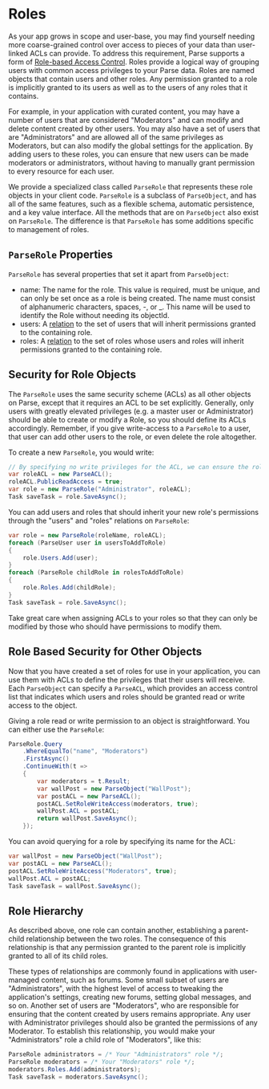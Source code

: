 # Roles

As your app grows in scope and user-base, you may find yourself needing more coarse-grained control over access to pieces of your data than user-linked ACLs can provide. To address this requirement, Parse supports a form of [Role-based Access Control](https://en.wikipedia.org/wiki/Role-based_access_control). Roles provide a logical way of grouping users with common access privileges to your Parse data. Roles are named objects that contain users and other roles.  Any permission granted to a role is implicitly granted to its users as well as to the users of any roles that it contains.

For example, in your application with curated content, you may have a number of users that are considered "Moderators" and can modify and delete content created by other users.  You may also have a set of users that are "Administrators" and are allowed all of the same privileges as Moderators, but can also modify the global settings for the application. By adding users to these roles, you can ensure that new users can be made moderators or administrators, without having to manually grant permission to every resource for each user.

We provide a specialized class called `ParseRole` that represents these role objects in your client code.  `ParseRole` is a subclass of `ParseObject`, and has all of the same features, such as a flexible schema, automatic persistence, and a key value interface.  All the methods that are on `ParseObject` also exist on `ParseRole`.  The difference is that `ParseRole` has some additions specific to management of roles.

## `ParseRole` Properties

`ParseRole` has several properties that set it apart from `ParseObject`:

*   name: The name for the role.  This value is required, must be unique, and can only be set once as a role is being created.  The name must consist of alphanumeric characters, spaces, -, or _.  This name will be used to identify the Role without needing its objectId.
*   users: A [relation](#using-pointers) to the set of users that will inherit permissions granted to the containing role.
*   roles: A [relation](#using-pointers) to the set of roles whose users and roles will inherit permissions granted to the containing role.

## Security for Role Objects

The `ParseRole` uses the same security scheme (ACLs) as all other objects on Parse, except that it requires an ACL to be set explicitly. Generally, only users with greatly elevated privileges (e.g. a master user or Administrator) should be able to create or modify a Role, so you should define its ACLs accordingly.  Remember, if you give write-access to a `ParseRole` to a user, that user can add other users to the role, or even delete the role altogether.

To create a new `ParseRole`, you would write:

```cs
// By specifying no write privileges for the ACL, we can ensure the role cannot be altered.
var roleACL = new ParseACL();
roleACL.PublicReadAccess = true;
var role = new ParseRole("Administrator", roleACL);
Task saveTask = role.SaveAsync();
```

You can add users and roles that should inherit your new role's permissions through the "users" and "roles" relations on `ParseRole`:

```cs
var role = new ParseRole(roleName, roleACL);
foreach (ParseUser user in usersToAddToRole)
{
    role.Users.Add(user);
}
foreach (ParseRole childRole in rolesToAddToRole)
{
    role.Roles.Add(childRole);
}
Task saveTask = role.SaveAsync();
```

Take great care when assigning ACLs to your roles so that they can only be modified by those who should have permissions to modify them.

## Role Based Security for Other Objects

Now that you have created a set of roles for use in your application, you can use them with ACLs to define the privileges that their users will receive. Each `ParseObject` can specify a `ParseACL`, which provides an access control list that indicates which users and roles should be granted read or write access to the object.

Giving a role read or write permission to an object is straightforward.  You can either use the `ParseRole`:

```cs
ParseRole.Query
    .WhereEqualTo("name", "Moderators")
    .FirstAsync()
    .ContinueWith(t =>
    {
        var moderators = t.Result;
        var wallPost = new ParseObject("WallPost");
        var postACL = new ParseACL();
        postACL.SetRoleWriteAccess(moderators, true);
        wallPost.ACL = postACL;
        return wallPost.SaveAsync();
    });
```

You can avoid querying for a role by specifying its name for the ACL:

```cs
var wallPost = new ParseObject("WallPost");
var postACL = new ParseACL();
postACL.SetRoleWriteAccess("Moderators", true);
wallPost.ACL = postACL;
Task saveTask = wallPost.SaveAsync();
```

## Role Hierarchy

As described above, one role can contain another, establishing a parent-child relationship between the two roles. The consequence of this relationship is that any permission granted to the parent role is implicitly granted to all of its child roles.

These types of relationships are commonly found in applications with user-managed content, such as forums. Some small subset of users are "Administrators", with the highest level of access to tweaking the application's settings, creating new forums, setting global messages, and so on. Another set of users are "Moderators", who are responsible for ensuring that the content created by users remains appropriate. Any user with Administrator privileges should also be granted the permissions of any Moderator. To establish this relationship, you would make your "Administrators" role a child role of "Moderators", like this:

```cs
ParseRole administrators = /* Your "Administrators" role */;
ParseRole moderators = /* Your "Moderators" role */;
moderators.Roles.Add(administrators);
Task saveTask = moderators.SaveAsync();
```
